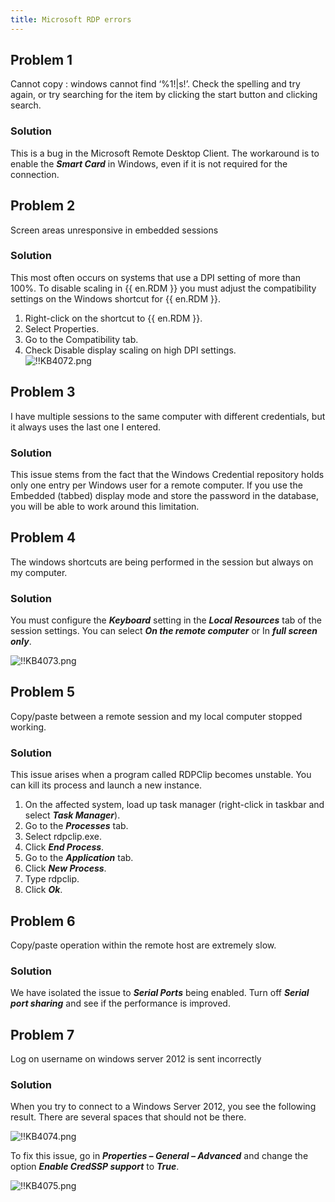 ```yaml
---
title: Microsoft RDP errors
---
```

## Problem 1

Cannot copy <filename>: windows cannot find ‘%1!|s!’. Check the spelling and try again, or try searching for the item by clicking the start button and clicking search.

### Solution

This is a bug in the Microsoft Remote Desktop Client. The workaround is to enable the ***Smart Card*** in Windows, even if it is not required for the connection.

## Problem 2

Screen areas unresponsive in embedded sessions

### Solution

This most often occurs on systems that use a DPI setting of more than 100%. To disable scaling in {{ en.RDM }} you must adjust the compatibility settings on the Windows shortcut for {{ en.RDM }}.  

1. Right-click on the shortcut to {{ en.RDM }}.
1. Select Properties.
1. Go to the Compatibility tab.
1. Check Disable display scaling on high DPI settings.  
![!!KB4072.png](https://webdevolutions.azureedge.net/docs/en/kb/KB4072.png)
## Problem 3

I have multiple sessions to the same computer with different credentials, but it always uses the last one I entered.

### Solution

This issue stems from the fact that the Windows Credential repository holds only one entry per Windows user for a remote computer. If you use the Embedded (tabbed) display mode and store the password in the database, you will be able to work around this limitation.

## Problem 4

The windows shortcuts are being performed in the session but always on my computer.

### Solution

You must configure the ***Keyboard*** setting in the ***Local Resources*** tab of the session settings. You can select ***On the remote computer*** or In ***full screen only***.  

![!!KB4073.png](https://webdevolutions.azureedge.net/docs/en/kb/KB4073.png)

## Problem 5

Copy/paste between a remote session and my local computer stopped working.

### Solution

This issue arises when a program called RDPClip becomes unstable. You can kill its process and launch a new instance.  

1. On the affected system, load up task manager (right-click in taskbar and select ***Task Manager***).
1. Go to the ***Processes*** tab.
1. Select rdpclip.exe.
1. Click ***End Process***.
1. Go to the ***Application*** tab.
1. Click ***New Process***.
1. Type rdpclip.
1. Click ***Ok***.

## Problem 6

Copy/paste operation within the remote host are extremely slow.

### Solution

We have isolated the issue to ***Serial Ports*** being enabled. Turn off ***Serial port sharing*** and see if the performance is improved.

## Problem 7

Log on username on windows server 2012 is sent incorrectly

### Solution

When you try to connect to a Windows Server 2012, you see the following result. There are several spaces that should not be there.  

![!!KB4074.png](https://webdevolutions.azureedge.net/docs/en/kb/KB4074.png)  

To fix this issue, go in ***Properties – General – Advanced*** and change the option ***Enable CredSSP support*** to ***True***.  

![!!KB4075.png](https://webdevolutions.azureedge.net/docs/en/kb/KB4075.png)
